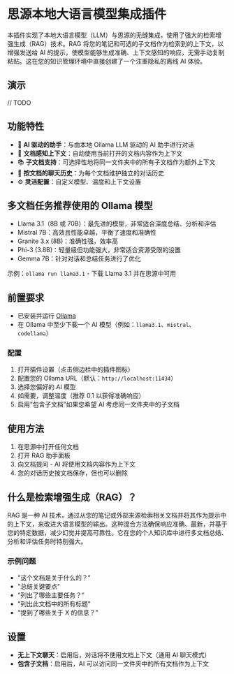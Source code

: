 # 思源本地大语言模型集成插件

本插件实现了本地大语言模型（LLM）与思源的无缝集成，使用了强大的检索增强生成（RAG）技术。RAG 将您的笔记和可选的子文档作为检索到的上下文，以增强发送给 AI 的提示，使模型能够生成准确、上下文感知的响应，无需手动复制粘贴。这在您的知识管理环境中直接创建了一个注重隐私的离线 AI 体验。

## 演示

// TODO

## 功能特性

- 🤖 **AI 驱动的助手**：与由本地 Ollama LLM 驱动的 AI 助手进行对话
- 📄 **文档感知上下文**：自动使用当前打开的文档内容作为上下文
- 📚 **子文档支持**：可选择性地将同一文件夹中的所有子文档作为额外上下文
- 💬 **按文档的聊天历史**：为每个文档维护独立的对话历史
- ⚙️ **灵活配置**：自定义模型、温度和上下文设置

## 多文档任务推荐使用的 Ollama 模型

- Llama 3.1（8B 或 70B）：最先进的模型，非常适合深度总结、分析和评估
- Mistral 7B：高效且性能卓越，平衡了速度和准确性
- Granite 3.x (8B)：准确性强，效率高
- Phi-3 (3.8B)：轻量级但功能强大，非常适合资源受限的设置
- Gemma 7B：针对对话和总结任务进行了优化

示例：`ollama run llama3.1` - 下载 Llama 3.1 并在思源中可用

## 前置要求

- 已安装并运行 [Ollama](https://ollama.ai/)
- 在 Ollama 中至少下载一个 AI 模型（例如：`llama3.1`、`mistral`、`codellama`）

### 配置

1. 打开插件设置（点击侧边栏中的插件图标）
2. 配置您的 Ollama URL（默认：`http://localhost:11434`）
3. 选择您偏好的 AI 模型
4. 如需要，调整温度（推荐 0.1 以获得准确响应）
5. 启用"包含子文档"如果您希望 AI 考虑同一文件夹中的子文档

## 使用方法

1. 在思源中打开任何文档
2. 打开 RAG 助手面板
3. 向文档提问 - AI 将使用文档内容作为上下文
4. 您的对话历史按文档保存，但也可以删除

## 什么是检索增强生成（RAG）？

RAG 是一种 AI 技术，通过从您的笔记或外部来源检索相关文档并将其作为提示中的上下文，来改进大语言模型的输出。这种混合方法确保响应准确、最新，并基于您的特定数据，减少幻觉并提高可靠性。它在您的个人知识库中进行多文档总结、分析和评估任务时特别强大。

### 示例问题

- "这个文档是关于什么的？"
- "总结关键要点"
- "列出了哪些主要任务？"
- "列出此文档中的所有标题"
- "提到了哪些关于 X 的信息？"

## 设置

- **无上下文聊天**：启用后，对话将不使用文档上下文（通用 AI 聊天模式）
- **包含子文档**：启用后，AI 可以访问同一文件夹中的所有文档作为上下文

